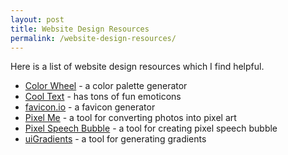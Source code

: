 ```yaml
---
layout: post
title: Website Design Resources
permalink: /website-design-resources/
---
```


Here is a list of website design resources which I find helpful.
- [Color Wheel](https://color.adobe.com/create/color-wheel) - a color palette generator
- [Cool Text](https://cooltext.top/) - has tons of fun emoticons
- [favicon.io](https://favicon.io/favicon-generator/) - a favicon generator
- [Pixel Me](https://pixel-me.tokyo/en/) - a tool for converting photos into pixel art
- [Pixel Speech Bubble](https://pixelspeechbubble.com/) - a tool for creating pixel speech bubble
- [uiGradients](https://uigradients.com/) - a tool for generating gradients
